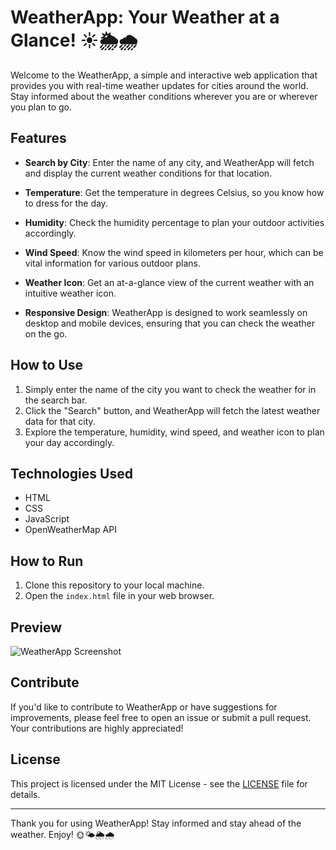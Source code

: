 # WeatherApp: Your Weather at a Glance! ☀️🌦️🌧️

Welcome to the WeatherApp, a simple and interactive web application that provides you with real-time weather updates for cities around the world. Stay informed about the weather conditions wherever you are or wherever you plan to go.

## Features

- **Search by City**: Enter the name of any city, and WeatherApp will fetch and display the current weather conditions for that location.

- **Temperature**: Get the temperature in degrees Celsius, so you know how to dress for the day.

- **Humidity**: Check the humidity percentage to plan your outdoor activities accordingly.

- **Wind Speed**: Know the wind speed in kilometers per hour, which can be vital information for various outdoor plans.

- **Weather Icon**: Get an at-a-glance view of the current weather with an intuitive weather icon.

- **Responsive Design**: WeatherApp is designed to work seamlessly on desktop and mobile devices, ensuring that you can check the weather on the go.

## How to Use

1. Simply enter the name of the city you want to check the weather for in the search bar.
2. Click the "Search" button, and WeatherApp will fetch the latest weather data for that city.
3. Explore the temperature, humidity, wind speed, and weather icon to plan your day accordingly.

## Technologies Used

- HTML
- CSS
- JavaScript
- OpenWeatherMap API

## How to Run

1. Clone this repository to your local machine.
2. Open the `index.html` file in your web browser.

## Preview

![WeatherApp Screenshot](weatherapp-screenshot.png)

## Contribute

If you'd like to contribute to WeatherApp or have suggestions for improvements, please feel free to open an issue or submit a pull request. Your contributions are highly appreciated!

## License

This project is licensed under the MIT License - see the [LICENSE](LICENSE) file for details.

---

Thank you for using WeatherApp! Stay informed and stay ahead of the weather. Enjoy! 🌞🌤️🌦️🌧️

